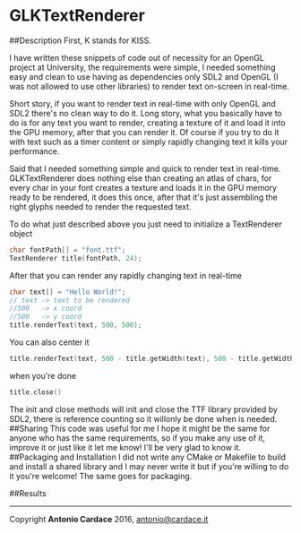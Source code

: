 # GLKTextRenderer
##Description
First, K stands for KISS.

I have written these snippets of code out of necessity for an OpenGL project at University, the requirements were simple, I needed something easy and clean to use having as dependencies only SDL2 and OpenGL (I was not allowed to use other libraries) to render text on-screen in real-time.

Short story, if you want to render text in real-time with only OpenGL and SDL2 there's no clean way to do it.
Long story, what you basically have to do is for any text you want to render, creating a texture of it and load it into the GPU memory, after that you can render it. Of course if you try to do it with text such as a timer content or simply rapidly changing text it kills your performance.

Said that I needed something simple and quick to render text in real-time.
GLKTextRenderer does nothing else than creating an atlas of chars, for every char in your font creates a texture and loads it in the GPU memory ready to be rendered, it does this once, after that it's just assembling the right glyphs needed to render the requested text.

To do what just described above you just need to initialize a TextRenderer object
```C++
char fontPath[] = "font.ttf";
TextRenderer title(fontPath, 24);
```
After that you can render any rapidly changing text in real-time
```C++
char text[] = "Hello World!";
// text -> text to be rendered
//500   -> x coord
//500   -> y coord
title.renderText(text, 500, 500);
```
You can also center it
```C++
title.renderText(text, 500 - title.getWidth(text), 500 - title.getWidth(text));
```
when you're done
```C++
title.close()
```
The init and close methods will init and close the TTF library provided by SDL2, there is reference counting so it willonly be done when is needed.
##Sharing
This code was useful for me I hope it might be the same for anyone who has the same requirements, so if you make any use of it, improve it or just like it let me know! I'll be very glad to know it.
##Packaging and Installation
I did not write any CMake or Makefile to build and install a shared library and I may never write it but if you're willing to do it you're welcome! The same goes for packaging.

##Results

------------------------------------------------------------

Copyright **Antonio Cardace** 2016, antonio@cardace.it
